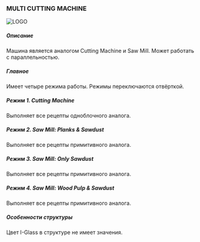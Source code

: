 ### MULTI CUTTING MACHINE

![LOGO](https://gtimpact.space/media/gregtech/ParCutt.png)

##### Описание

Машина является аналогом Cutting Machine и Saw Mill. Может работать с параллельностью.

##### Главное

Имеет четыре режима работы. Режимы переключаются отвёрткой. 

##### Режим 1. Cutting Machine

Выполняет все рецепты одноблочного аналога.

##### Режим 2. Saw Mill: Planks & Sawdust

Выполняет все рецепты примитивного аналога.

##### Режим 3. Saw Mill: Only Sawdust

Выполняет все рецепты примитивного аналога.

##### Режим 4. Saw Mill: Wood Pulp & Sawdust

Выполняет все рецепты примитивного аналога.

##### Особенности структуры

Цвет I-Glass в структуре не имеет значения.
